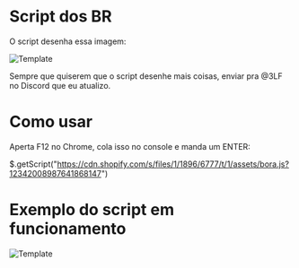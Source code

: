 # Script dos BR
O script desenha essa imagem:

![Template](https://raw.githubusercontent.com/brunocassol/sandboxandutils/master/template.png)

Sempre que quiserem que o script desenhe mais coisas, enviar pra @3LF no Discord que eu atualizo.

# Como usar
Aperta F12 no Chrome, cola isso no console e manda um ENTER:

$.getScript("https://cdn.shopify.com/s/files/1/1896/6777/t/1/assets/bora.js?12342008987641868147")

# Exemplo do script em funcionamento
![Template](https://raw.githubusercontent.com/brunocassol/sandboxandutils/master/demo.png)